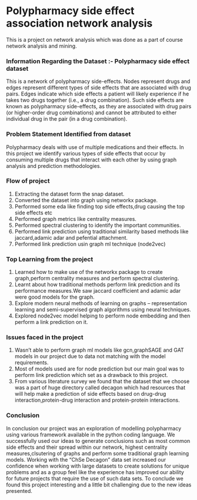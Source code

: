 # Polypharmacy side effect association network analysis
This is a project on network analysis which was done as a part of course network analysis and mining.

### Information Regarding the Dataset :- Polypharmacy side effect dataset
This is a network of polypharmacy side-effects. Nodes represent drugs and edges represent different types of side effects that are associated with drug pairs. Edges indicate which side effects a patient will likely experience if he takes two drugs together (i.e., a drug combination). Such side effects are known as polypharmacy side-effects, as they are associated with drug pairs (or higher-order drug combinations) and cannot be attributed to either individual drug in the pair (in a drug combination).   
  
### Problem Statement Identified from dataset  
Polypharmacy deals with use of multiple medications and their effects.   In this project we identify various types of side effects that occur by consuming multiple drugs that interact with each other by using graph analysis and prediction methodologies.

### Flow of project

1. Extracting the dataset form the snap dataset.
2. Converted the dataset into graph using networkx package.
3. Performed some eda like finding top side effects,drug causing the top side effects etc
4. Performed graph metrics like centrality measures.
5. Performed spectral clustering to identify the important communities.
6. Performed link prediction using traditional similarity based methods like jaccard,adamic adar and pefential attachment.
7. Performed link prediction usin graph ml technique (node2vec)
  
### Top Learning from the project 

1. Learned how to make use of the networkx package to create graph,perform centrality measures and perform spectral clustering.
2. Learnt about how traditional methods perform  link prediction and its performance measures.We saw jaccard coefficient and adamic adar were good models for the graph.
3. Explore modern neural methods of learning on graphs – representation learning and semi-supervised graph algorithms using neural techniques.
4. Explored node2vec model helping to perform node embedding and then perform a link prediction on it.

### Issues faced in the project
1. Wasn’t able to perform graph ml models like gcn,graphSAGE and GAT models in our project due to data not matching with the model requirements.
2. Most of models used are for node prediction but our main goal was to perform link prediction which set as a drawback to this project.
3. From various literature survey we found that the dataset that we choose was a part of huge directory called decagon which had resources that will help make a prediction of side effects based on drug-drug interaction,protein-drug interaction and protein-protein interactions.

### Conclusion
In conclusion our project was an exploration of modelling polypharmacy using various framework available in the python coding language. We successfully used our ideas to generate conclusions such as most common side effects and their spread within our network, highest centrality measures,clsutering of graphs and perform some traditional graph learning models. Working with the “ChSe Decagon” data set increased our confidence when working with large datasets to create solutions for unique problems and as a group feel like the experience has improved our ability for future projects that require the use of such data sets. To conclude we found this project interesting and a little bit challenging due to the new ideas presented. 


